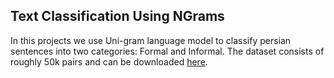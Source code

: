 ## Text Classification Using NGrams

In this projects we use Uni-gram language model to classify persian sentences into two categories: Formal and Informal.
The dataset consists of roughly 50k pairs and can be downloaded [here](http://nlp.sbu.ac.ir/Corpus.aspx).
